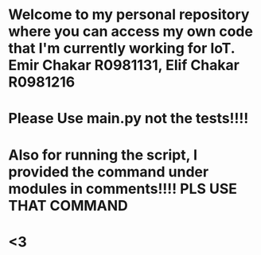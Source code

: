 # Welcome to my personal repository where you can access my own code that I'm currently working for IoT. Emir Chakar R0981131, Elif Chakar R0981216  
# Please Use main.py not the tests!!!!
# Also for running the script, I provided the command under modules in comments!!!! PLS USE THAT COMMAND
# <3 
